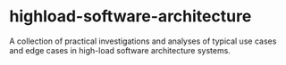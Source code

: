 # highload-software-architecture

A collection of practical investigations and analyses of typical use cases and edge cases in high-load software architecture systems.
